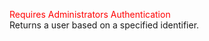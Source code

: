 <span style="color:red">Requires Administrators Authentication</span>  
Returns a user based on a specified identifier.
